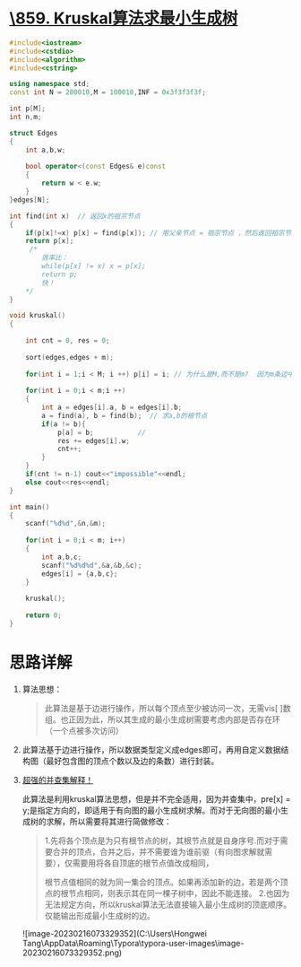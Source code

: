 # [\859. Kruskal算法求最小生成树](https://www.acwing.com/problem/content/description/861/)

```C++
#include<iostream>
#include<cstdio>
#include<algorithm>
#include<cstring>

using namespace std;
const int N = 200010,M = 100010,INF = 0x3f3f3f3f;

int p[M];
int n,m;

struct Edges
{
    int a,b,w;
    
    bool operator<(const Edges& e)const 
    {
        return w < e.w;
    }
}edges[N];

int find(int x)  // 返回x的祖宗节点
{
    if(p[x]!=x) p[x] = find(p[x]); // 用父亲节点 = 祖宗节点 ，然后返回祖宗节点
    return p[x];
     /*
    	效率比：
    	while(p[x] != x) x = p[x];
    	return p;
    	快！
    */
}

void kruskal()
{
    
    int cnt = 0, res = 0;
    
    sort(edges,edges + m);
    
    for(int i = 1;i < M; i ++) p[i] = i; // 为什么是M,而不是m?  因为m条边中,顶点序号至少是1 ~ m+1
    
    for(int i = 0;i < m;i ++)
    {
        int a = edges[i].a, b = edges[i].b;
        a = find(a), b = find(b);  // 求a,b的根节点
        if(a != b){
            p[a] = b;           //
            res += edges[i].w;
            cnt++;
        }
    }
    if(cnt != n-1) cout<<"impossible"<<endl;
    else cout<<res<<endl;
}

int main()
{
    scanf("%d%d",&n,&m);
    
    for(int i = 0;i < m; i++)
    {
        int a,b,c;
        scanf("%d%d%d",&a,&b,&c);
        edges[i] = {a,b,c};
    }
    
    kruskal();
    
    return 0;
}
```

# 思路详解

1. 算法思想：

   > 此算法是基于边进行操作，所以每个顶点至少被访问一次，无需vis[ ]数组。也正因为此，所以其生成的最小生成树需要考虑内部是否存在环（一个点被多次访问）

2. 此算法基于边进行操作，所以数据类型定义成edges即可，再用自定义数据结构图（最好包含图的顶点个数以及边的条数）进行封装。

3. [超强的并查集解释！](https://blog.csdn.net/the_ZED/article/details/105126583)

   此算法是利用kruskal算法思想，但是并不完全适用，因为并查集中，pre[x] = y;是指定方向的，即适用于有向图的最小生成树求解。而对于无向图的最小生成树的求解，所以需要将其进行简做修改：

   > 1.先将各个顶点是为只有根节点的树，其根节点就是自身序号.而对于需要合并的顶点，合并之后，并不需要谁为谁前驱（有向图求解就需要），仅需要用将各自顶底的根节点值改成相同，
   >
   > 根节点值相同的就为同一集合的顶点。如果再添加新的边，若是两个顶点的根节点相同，则表示其在同一棵子树中，因此不能连接。
   > 2.也因为无法规定方向，所以kruskal算法无法直接输入最小生成树的顶底顺序。仅能输出形成最小生成树的边。
   
   ![image-20230216073329352](C:\Users\Hongwei Tang\AppData\Roaming\Typora\typora-user-images\image-20230216073329352.png)